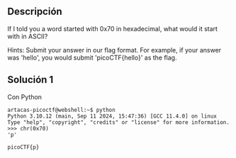 ## Descripción
If I told you a word started with 0x70 in hexadecimal, what would it start with in ASCII?

Hints:
Submit your answer in our flag format. For example, if your answer was 'hello', you would submit 'picoCTF{hello}' as the flag.
## Solución 1
Con Python
```
artacas-picoctf@webshell:~$ python
Python 3.10.12 (main, Sep 11 2024, 15:47:36) [GCC 11.4.0] on linux
Type "help", "copyright", "credits" or "license" for more information.
>>> chr(0x70)
'p'

picoCTF{p}

```